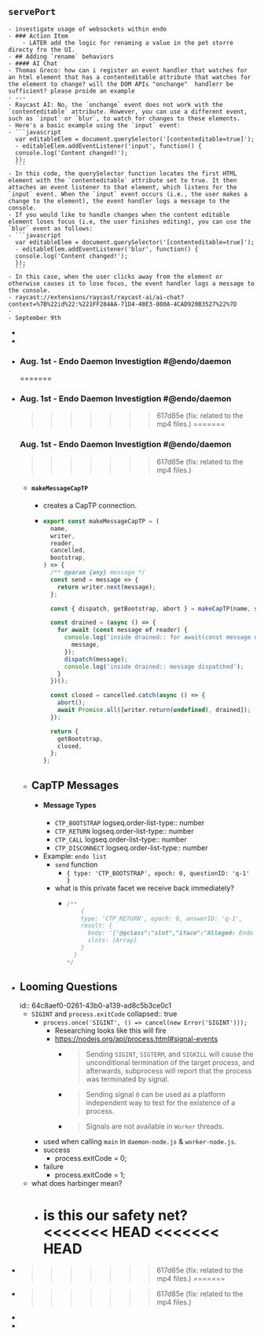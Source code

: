 ## `servePort`
	- investigate usage of websockets within endo
	- ### Action Item
		- LATER add the logic for renaming a value in the pet storre directy fro the UI.
	- ## Adding `rename` behaviors
	- #### AI Chat
	- Thomas Greco: how can i register an event handler that watches for an html element that has a contenteditable attribute that watches for the element to change? will the DOM APIs "onchange"  handlerr be sufficient? please proide an example
	- ---
	- Raycast AI: No, the `onchange` event does not work with the `contenteditable` attribute. However, you can use a different event, such as `input` or `blur`, to watch for changes to these elements.
	- Here's a basic example using the `input` event:
	- ```javascript
	  var editableElem = document.querySelector('[contenteditable=true]');
	  - editableElem.addEventListener('input', function() {
	  console.log('Content changed!');
	  });
	  ```
	- In this code, the querySelector function locates the first HTML element with the `contenteditable` attribute set to true. It then attaches an event listener to that element, which listens for the `input` event. When the `input` event occurs (i.e., the user makes a change to the element), the event handler logs a message to the console.
	- If you would like to handle changes when the content editable element loses focus (i.e, the user finishes editing), you can use the `blur` event as follows:
	- ```javascript
	  var editableElem = document.querySelector('[contenteditable=true]');
	  - editableElem.addEventListener('blur', function() {
	  console.log('Content changed!');
	  });
	  ```
	- In this case, when the user clicks away from the element or otherwise causes it to lose focus, the event handler logs a message to the console.
	- raycast://extensions/raycast/raycast-ai/ai-chat?context=%7B%22id%22:%221FF284AA-71D4-48E3-880A-4CAD920B3527%22%7D
	-
	- September 9th
-
-
- ### Aug. 1st - Endo Daemon Investigtion #@endo/daemon
  =======
- ### Aug. 1st - Endo Daemon Investigtion #@endo/daemon
  >>>>>>> 617d85e (fix: related to the mp4 files.)
  =======
  ### Aug. 1st - Endo Daemon Investigtion #@endo/daemon
  >>>>>>> 617d85e (fix: related to the mp4 files.)
	- #### `makeMessageCapTP`
		- creates a CapTP connection.
		- ```javascript
		  export const makeMessageCapTP = (
		    name,
		    writer,
		    reader,
		    cancelled,
		    bootstrap,
		  ) => {
		    /** @param {any} message */
		    const send = message => {
		      return writer.next(message);
		    };
		  
		    const { dispatch, getBootstrap, abort } = makeCapTP(name, send, bootstrap);
		  
		    const drained = (async () => {
		      for await (const message of reader) {
		        console.log('inside drained:: for await(const message of reader)', {
		          message,
		        });
		        dispatch(message);
		        console.log('inside drained:: message dispatched');
		      }
		    })();
		  
		    const closed = cancelled.catch(async () => {
		      abort();
		      await Promise.all([writer.return(undefined), drained]);
		    });
		  
		    return {
		      getBootstrap,
		      closed,
		    };
		  };
		  ```
	- ## CapTP Messages
		- #### Message Types
			- `CTP_BOOTSTRAP`
			  logseq.order-list-type:: number
			- `CTP_RETURN`
			  logseq.order-list-type:: number
			- `CTP_CALL`
			  logseq.order-list-type:: number
			- `CTP_DISCONNECT`
			  logseq.order-list-type:: number
		- Example: `endo list`
			- `send` function
				- `{ type: 'CTP_BOOTSTRAP', epoch: 0, questionID: 'q-1' }`
			- what is this private facet we receive back immediately?
				- ```js
				  /**
				      {
				      type: 'CTP_RETURN', epoch: 0, answerID: 'q-1',
				      result: {
				        body: '{"@qclass":"slot","iface":"Alleged: Endo private facet","index":0}',
				        slots: [Array]
				      }
				    }
				  */
				  ```
- ## Looming Questions
  id:: 64c8aef0-0261-43b0-a139-ad8c5b3ce0c1
	- `SIGINT` and `process.exitCode`
	  collapsed:: true
		- `process.once('SIGINT', () => cancel(new Error('SIGINT')));`
			- Researching looks like this will fire
			- https://nodejs.org/api/process.html#signal-events
				- > Sending `SIGINT`, `SIGTERM`, and `SIGKILL` will cause the unconditional termination of the target process, and afterwards, subprocess will report that the process was terminated by signal.
				- > Sending signal `0` can be used as a platform independent way to test for the existence of a process.
				- > Signals are not available in `Worker` threads.
		- used when calling `main` in `daemon-node.js` & `worker-node.js`.
		- success
			- process.exitCode = 0;
		- failure
			- process.exitCode = 1;
	- what does harbinger mean?
		- is this our safety net?
		  <<<<<<< HEAD
		  <<<<<<< HEAD
		  =======
- >>>>>>> 617d85e (fix: related to the mp4 files.)
  =======
- >>>>>>> 617d85e (fix: related to the mp4 files.)
-
-